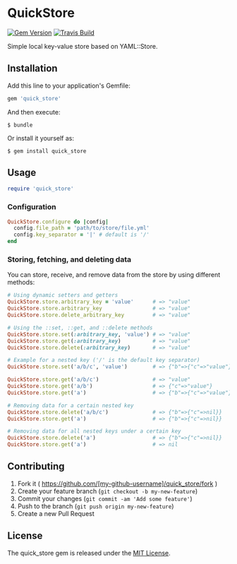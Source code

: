 # QuickStore

[![Gem Version](https://badge.fury.io/rb/quick_store.svg)](http://badge.fury.io/rb/quick_store)
[![Travis Build](https://travis-ci.org/daigaku-ruby/quick_store.svg)](https://travis-ci.org/daigaku-ruby/quick_store)

Simple local key-value store based on YAML::Store.

## Installation

Add this line to your application's Gemfile:

```ruby
gem 'quick_store'
```

And then execute:

    $ bundle

Or install it yourself as:

    $ gem install quick_store

## Usage

```ruby
require 'quick_store'
```

### Configuration

```ruby
QuickStore.configure do |config|
  config.file_path = 'path/to/store/file.yml'
  config.key_separator = '|' # default is '/'
end
```

### Storing, fetching, and deleting data

You can store, receive, and remove data from the store by using different methods:

```ruby
# Using dynamic setters and getters
QuickStore.store.arbitrary_key = 'value'      # => "value"
QuickStore.store.arbitrary_key                # => "value"
QuickStore.store.delete_arbitrary_key         # => "value"

# Using the ::set, ::get, and ::delete methods
QuickStore.store.set(:arbitrary_key, 'value') # => "value"
QuickStore.store.get(:arbitrary_key)          # => "value"
QuickStore.store.delete(:arbitrary_key)       # => "value"

# Example for a nested key ('/' is the default key separator)
QuickStore.store.set('a/b/c', 'value')        # => {"b"=>{"c"=>"value"}}

QuickStore.store.get('a/b/c')                 # => "value"
QuickStore.store.get('a/b')                   # => {"c"=>"value"}
QuickStore.store.get('a')                     # => {"b"=>{"c"=>"value"}}

# Removing data for a certain nested key
QuickStore.store.delete('a/b/c')              # => {"b"=>{"c"=>nil}}
QuickStore.store.get('a')                     # => {"b"=>{"c"=>nil}}

# Removing data for all nested keys under a certain key
QuickStore.store.delete('a')                  # => {"b"=>{"c"=>nil}}
QuickStore.store.get('a')                     # => nil
```

## Contributing

1. Fork it ( https://github.com/[my-github-username]/quick_store/fork )
2. Create your feature branch (`git checkout -b my-new-feature`)
3. Commit your changes (`git commit -am 'Add some feature'`)
4. Push to the branch (`git push origin my-new-feature`)
5. Create a new Pull Request

## License

The quick_store gem is released under the [MIT License](http://opensource.org/licenses/MIT).
